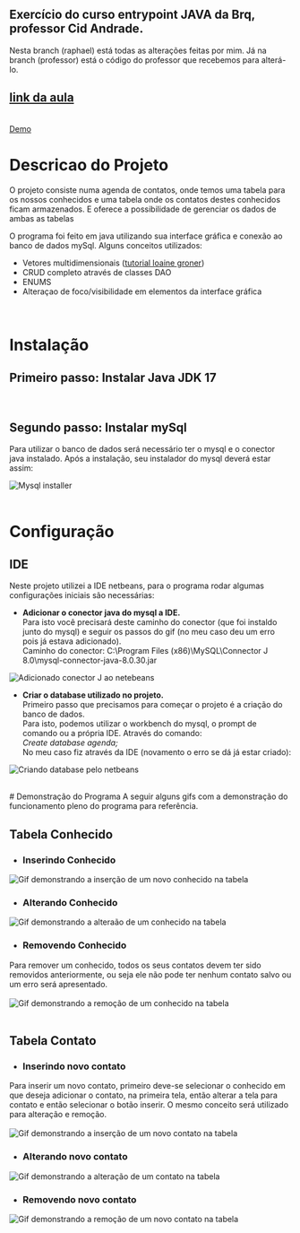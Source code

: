 ## Exercício do curso entrypoint JAVA da Brq, professor Cid Andrade.
Nesta branch (raphael) está todas as alterações feitas por mim. Já na branch (professor) está o código do professor que recebemos para alterá-lo.<br>
## <a href="https://drive.google.com/file/d/1S-v5-aNZMSCWquK5FhN2VlZAyzqn0FA3/view)" taget="_blank">link da aula</a>
<br> <a href="#demoPrograma">Demo</a>

# Descricao do Projeto
O projeto consiste numa agenda de contatos, onde temos uma tabela para os nossos conhecidos e uma tabela onde os contatos destes conhecidos ficam armazenados. E oferece a possibilidade de gerenciar os dados de ambas as tabelas

O programa foi feito em java utilizando sua interface gráfica e conexão ao banco de dados mySql. 
Alguns conceitos utilizados: 
- Vetores multidimensionais ([tutorial loaine groner](https://www.youtube.com/watch?v=P66G0rxdL-k))
- CRUD completo através de classes DAO
- ENUMS
- Alteraçao de foco/visibilidade em elementos da interface gráfica
<br>

# Instalação
## Primeiro passo: Instalar Java JDK 17
<br>

## Segundo passo: Instalar mySql
Para utilizar o banco de dados será necessário ter o mysql e o conector java instalado.
Após a instalação, seu instalador do mysql deverá estar assim: 

![Mysql installer](./readmeImgs/instalacaoMysql.PNG)
<br><br>

# Configuração

## IDE
Neste projeto utilizei a IDE netbeans, para o programa rodar algumas configurações iniciais são necessárias:

- **Adicionar o conector java do mysql a IDE.**<br>
Para isto você precisará deste caminho do conector (que foi instaldo junto do mysql) e seguir os passos do gif (no meu caso deu um erro pois já estava adicionado). <br>
Caminho do conector: C:\Program Files (x86)\MySQL\Connector J 8.0\mysql-connector-java-8.0.30.jar

![Adicionado conector J ao netebeans](./readmeImgs/configNetbeans/adicionadoConectorJ.gif)


- **Criar o database utilizado no projeto.**<br>
Primeiro passo que precisamos para começar o projeto é a criação do banco de dados.<br>
Para isto, podemos utilizar o workbench do mysql, o prompt de comando ou a própria IDE. Através do comando:<br>
*Create database agenda;*<br>
No meu caso fiz através da IDE (novamento o erro se dá já estar criado):

![Criando database pelo netbeans](./readmeImgs/configNetbeans/criandoDB.gif)
<br><br>

<div id="demoPrograma">
  # Demonstração do Programa
  A seguir alguns gifs com a demonstração do funcionamento pleno do programa para referência.

  ## Tabela Conhecido
  - ### Inserindo Conhecido
  ![Gif demonstrando a inserção de um novo conhecido na tabela](./readmeImgs/conhecido/inserindoConhecido.gif)
  <br>

  - ### Alterando Conhecido
  ![Gif demonstrando a alteraão de um conhecido na tabela](./readmeImgs/conhecido/alterandoConhecido.gif)
  <br>

  - ### Removendo Conhecido
  Para remover um conhecido, todos os seus contatos devem ter sido removidos anteriormente, ou seja ele não pode ter nenhum contato salvo ou um erro será apresentado.<br><br>
  ![Gif demonstrando a remoção de um conhecido na tabela](./readmeImgs/conhecido/deletandoConhecido.gif)
  <br><br>

  ## Tabela Contato
  - ### Inserindo novo contato
  Para inserir um novo contato, primeiro deve-se selecionar o conhecido em que deseja adicionar o contato, na primeira tela, então alterar a tela para contato e então selecionar o botão inserir. O mesmo conceito será utilizado para alteração e remoção.<br><br>
  ![Gif demonstrando a inserção de um novo contato na tabela](./readmeImgs/contato/inserindoContato.gif)
  <br>

  - ### Alterando novo contato
  ![Gif demonstrando a alteração de um contato na tabela](./readmeImgs/contato/alterandoContato.gif)
  <br>

  - ### Removendo novo contato
  ![Gif demonstrando a remoção de um novo contato na tabela](./readmeImgs/contato/deletandoContato.gif)
 </div>
